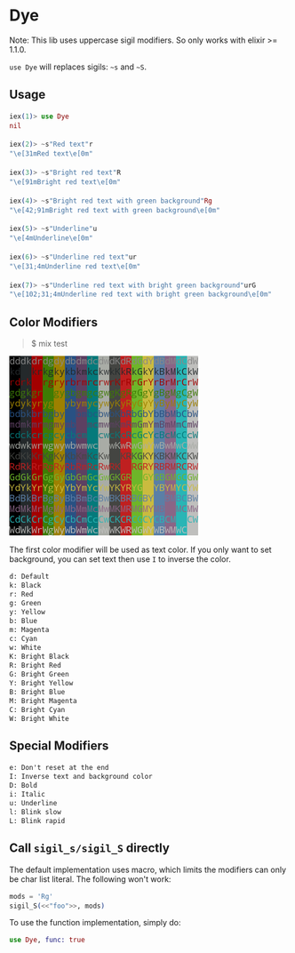 Dye
===

Note: This lib uses uppercase sigil modifiers. So only works with elixir >= 1.1.0.

`use Dye` will replaces sigils: `~s` and `~S`.


## Usage

```elixir
iex(1)> use Dye
nil

iex(2)> ~s"Red text"r
"\e[31mRed text\e[0m"

iex(3)> ~s"Bright red text"R
"\e[91mBright red text\e[0m"

iex(4)> ~s"Bright red text with green background"Rg
"\e[42;91mBright red text with green background\e[0m"

iex(5)> ~s"Underline"u
"\e[4mUnderline\e[0m"

iex(6)> ~s"Underline red text"ur
"\e[31;4mUnderline red text\e[0m"

iex(7)> ~s"Underline red text with bright green background"urG
"\e[102;31;4mUnderline red text with bright green background\e[0m"
```


## Color Modifiers

> $ mix test

![Color modifiers demo](https://github.com/Kabie/dye/raw/master/priv/demo.png)

The first color modifier will be used as text color. If you only want to set background, you can set text then use `I` to inverse the color.

```
d: Default
k: Black
r: Red
g: Green
y: Yellow
b: Blue
m: Magenta
c: Cyan
w: White
K: Bright Black
R: Bright Red
G: Bright Green
Y: Bright Yellow
B: Bright Blue
M: Bright Magenta
C: Bright Cyan
W: Bright White
```


## Special Modifiers

```
e: Don't reset at the end
I: Inverse text and background color
D: Bold
i: Italic
u: Underline
l: Blink slow
L: Blink rapid
```


## Call `sigil_s/sigil_S` directly

The default implementation uses macro, which limits the modifiers can only be char list literal. The following won't work:

```elixir
mods = 'Rg'
sigil_S(<<"foo">>, mods)
```

To use the function implementation, simply do:

```elixir
use Dye, func: true
```

